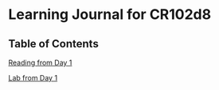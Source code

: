 # Learning Journal for CR102d8
## Table of Contents

[Reading from Day 1](reading01.md)

[Lab from Day 1](labo1b.md)

